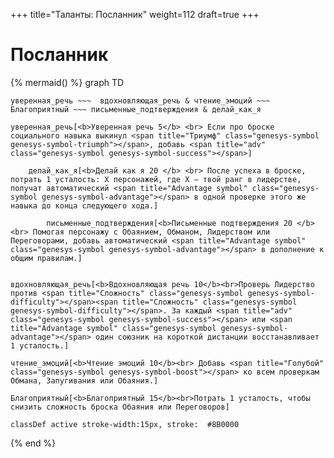 +++
title="Таланты: Посланник"
weight=112
draft=true
+++

Посланник
===

{% mermaid() %}
graph TD


    уверенная_речь ~~~  вдохновляющая_речь & чтение_эмоций ~~~ Благоприятный ~~~ письменные_подтверждения & делай_как_я

    уверенная_речь[<b>Уверенная речь 5</b> <br> Если про броске социального навыка выкинул <span title="Триумф" class="genesys-symbol genesys-symbol-triumph"></span>, добавь <span title="adv" class="genesys-symbol genesys-symbol-success"></span>]

        делай_как_я[<b>Делай как я 20 </b> <br> После успеха в броске, потрать 1 усталость: Х персонажей, где Х — твой ранг в лидерстве, получат автоматический <span title="Advantage symbol" class="genesys-symbol genesys-symbol-advantage"></span> в одной проверке этого же навыка до конца следующего хода.]

            письменные_подтверждения[<b>Письменные подтверждения 20 </b> <br> Помогая персонажу с Обаянием, Обманом, Лидерством или Переговорами, добавь автоматический <span title="Advantage symbol" class="genesys-symbol genesys-symbol-advantage"></span> в дополнение к общим правилам.]


    вдохновляющая_речь[<b>Вдохновляющая речь 10</b><br>Проверь Лидерство против <span title="Сложность" class="genesys-symbol genesys-symbol-difficulty"></span><span title="Сложность" class="genesys-symbol genesys-symbol-difficulty"></span>. За каждый <span title="adv" class="genesys-symbol genesys-symbol-success"></span> или <span title="Advantage symbol" class="genesys-symbol genesys-symbol-advantage"></span> один союзник на короткой дистанции восстанавливает 1 усталость.]

    чтение_эмоций[<b>Чтение эмоций 10</b><br> Добавь <span title="Голубой" class="genesys-symbol genesys-symbol-boost"></span> ко всем проверкам Обмана, Запугивания или Обаяния.]

    Благоприятный[<b>Благоприятный 15</b><br>Потрать 1 усталость, чтобы снизить сложность броска Обаяния или Переговоров]

    classDef active stroke-width:15px, stroke: 	#8B0000
{% end %}
